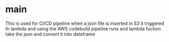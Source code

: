 # main

This is used for CI/CD pipeline when a json file is inserted in S3 it triggered th lambda and using the
AWS codebuild pipeline runs and lambda fuction take the json and convert it into dataframe
